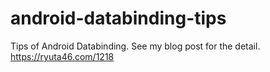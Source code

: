 # android-databinding-tips

Tips of Android Databinding. See my blog post for the detail.  
https://ryuta46.com/1218
